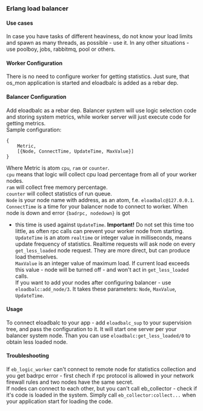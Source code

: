 ### Erlang load balancer
#### Use cases
In case you have tasks of different heaviness, do not know your load limits and spawn as many threads, as possible - use it.
In any other situations - use poolboy, jobs, rabbitmq, pool or others.

#### Worker Configuration
There is no need to configure worker for getting statistics. Just sure, that os_mon application is started and eloadbalc 
is added as a rebar dep.

#### Balancer Configuration
Add eloadbalc as a rebar dep. Balancer system will use logic selection code and storing system metrics, while worker 
server will just execute code for getting metrics.  
Sample configuration:

    {
        Metric,
        [{Node, ConnectTime, UpdateTime, MaxValue}]
    }
Where Metric is atom `cpu`, `ram` or `counter`.  
`cpu` means that logic will collect cpu load percentage from all of your worker nodes.  
`ram` will collect free memory percentage.  
`counter` will collect statistics of run queue.  
`Node` is your node name with address, as an atom, f.e. `eloadbalc@127.0.0.1`.  
`ConnectTime` is a time for your balancer node to connect to worker. When node is down and error `{badrpc, nodedown}` is got
- this time is used against `UpdateTime`. __Important!__ Do not set this time too little, as often rpc calls can prevent your
 worker node from starting.  
`UpdateTime` is an atom `realtime` or integer value in milliseconds, means update frequency of statistics. Realtime requests 
will ask node on every `get_less_loaded` node request. They are more direct, but can produce load themselves.  
`MaxValue` is an integer value of maximum load. If current load exceeds this value - node will be turned off - and won't 
act in `get_less_loaded` calls.  
If you want to add your nodes after configuring balancer - use `eloadbalc:add_node/3`. It takes these parameters: 
`Node`, `MaxValue`, `UpdateTime`.

#### Usage
To connect eloadbalc to your app - add `eloadbalc_sup` to your supervision tree, and pass the configuration to it. It 
will start one server per your balancer system node. Than you can use `eloadbalc:get_less_loaded/0` to obtain less loaded
 node.
 
#### Troubleshooting 
If `eb_logic_worker` can't connect to remote node for statistics collection and you get badrpc error - first chech if rpc
protocol is allowed in your network firewall rules and two nodes have the same secret.  
If nodes can connect to each other, but you can't call eb_collector - check if it's code is loaded in the system. Simply
call `eb_collector:collect...` when your application start for loading the code.